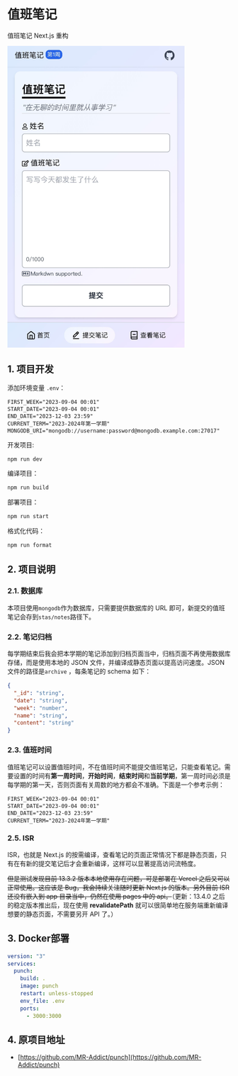 # 值班笔记

值班笔记 Next.js 重构

<img width="400" src="preview.jpg" alt="preview" />

## 1. 项目开发

添加环境变量 `.env`：

```env
FIRST_WEEK="2023-09-04 00:01"
START_DATE="2023-09-04 00:01"
END_DATE="2023-12-03 23:59"
CURRENT_TERM="2023-2024年第一学期"
MONGODB_URI="mongodb://username:password@mongodb.example.com:27017"
```

开发项目:

```sh
npm run dev
```

编译项目：

```sh
npm run build
```

部署项目：

```sh
npm run start
```

格式化代码：

```sh
npm run format
```

## 2. 项目说明

### 2.1. 数据库

本项目使用`mongodb`作为数据库，只需要提供数据库的 URL 即可，新提交的值班笔记会存到`stas/notes`路径下。

### 2.2. 笔记归档

每学期结束后我会把本学期的笔记添加到归档页面当中，归档页面不再使用数据库存储，而是使用本地的 JSON 文件，并编译成静态页面以提高访问速度。JSON 文件的路径是`archive` ，每条笔记的 schema 如下：

```json
{
  "_id": "string",
  "date": "string",
  "week": "number",
  "name": "string",
  "content": "string"
}
```

### 2.3. 值班时间

值班笔记可以设置值班时间，不在值班时间不能提交值班笔记，只能查看笔记。需要设置的时间有**第一周时间**，**开始时间**，**结束时间**和**当前学期**，第一周时间必须是每学期的第一天，否则页面有关周数的地方都会不准确。下面是一个参考示例：

```env
FIRST_WEEK="2023-09-04 00:01"
START_DATE="2023-09-04 00:01"
END_DATE="2023-12-03 23:59"
CURRENT_TERM="2023-2024年第一学期"
```

### 2.5. ISR

ISR，也就是 Next.js 的按需编译，查看笔记的页面正常情况下都是静态页面，只有在有新的提交笔记后才会重新编译，这样可以显著提高访问流畅度。

~~但是测试发现目前 13.3.2 版本本地使用存在问题，可是部署在 Vercel 之后又可以正常使用。这应该是 Bug，我会持续关注随时更新 Next.js 的版本。另外目前 ISR 还没有嵌入到 app 目录当中，仍然在使用 pages 中的 api。~~（更新：13.4.0 之后的稳定版本推出后，现在使用 **revalidatePath** 就可以很简单地在服务端重新编译想要的静态页面，不需要另开 API 了。）

## 3. Docker部署

```yaml
version: "3"
services:
  punch:
    build: .
    image: punch
    restart: unless-stopped
    env_file: .env
    ports:
      - 3000:3000
```

## 4. 原项目地址

- [https://github.com/MR-Addict/punch](https://github.com/MR-Addict/punch)
